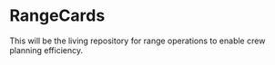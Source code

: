 # RangeCards
This will be the living repository for range operations to enable crew planning efficiency.
